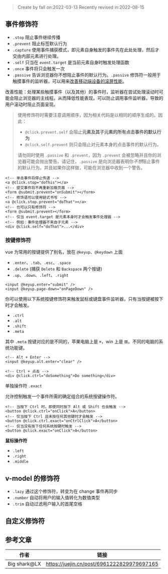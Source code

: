 > Create by fall on:2022-03-13
> Recently revised in:2022-08-15

## 事件修饰符

- `.stop` 阻止事件继续传播
- `.prevent` 阻止标签默认行为
- `.capture` 使用事件捕获模式，即元素自身触发的事件先在此处处理，然后才交由内部元素进行处理。
- `.self` 只当在 `event.target` 是当前元素自身时触发处理函数
- `.once` 事件将只会触发一次
- `.passive` 告诉浏览器你不想阻止事件的默认行为。`.passive` 修饰符一般用于触摸事件的监听器，可以用来[改善移动端设备的滚屏性能](https://developer.mozilla.org/zh-CN/docs/Web/API/EventTarget/addEventListener#使用_passive_改善的滚屏性能)。

改善性能：处理某些触摸事件（以及其他）的事件时，监听器在尝试处理滚动时可能会阻止浏览器的主线程。从而降低性能表现。可以防止调用事件监听器，导致的用户滚动时阻止页面呈现。

> 使用修饰符时需要注意调用顺序，因为相关代码是以相同的顺序生成的。因此：
>
> - `@click.prevent.self` 会阻止**元素及其子元素的所有点击事件的默认行为**
> - `@click.self.prevent` 则只会阻止对元素本身的点击事件的默认行为。
>
> 请勿同时使用 `.passive` 和 `.prevent`，因为 `.prevent` 会被忽略并且你的浏览器可能会抛出警告。请记住，`.passive` 是向浏览器表明你*不想*阻止事件的默认行为。并且如果你这样做，可能在浏览器中收到一个警告。

```vue
<!-- 单击事件将停止传递 -->
<a @click.stop="doThis"></a>
<!-- 提交事件将不再重新加载页面 -->
<form @submit.prevent="onSubmit"></form>
<!-- 修饰语可以使用链式书写 -->
<a @click.stop.prevent="doThat"></a>
<!-- 也可以只有修饰符 -->
<form @submit.prevent></form>
<!-- 仅当 event.target 是元素本身时才会触发事件处理器 -->
<!-- 例如：事件处理器不来自子元素 -->
<div @click.self="doThat">...</div>
```

### 按键修饰符

vue 为常用的按键提供了别名，放在 `@keyup`、`@keydown` 上面

- `.enter`、`.tab`、`.esc`、`.space`
- `.delete` (捕获 `Delete` 和 `Backspace` 两个按键)
- `.up`、`.down`、`.left`、`.right`

```vue
<input @keyup.enter="submit" />
<input @keyup.page-down="onPageDown" />
```

你可以使用以下系统按键修饰符来触发鼠标或键盘事件监听器，只有当按键被按下时才会触发。

- `.ctrl`
- `.alt`
- `.shift`
- `.meta`

其中 `.meta` 按键对应的是不同的，苹果电脑上是 `⌘`，win 上是 ⊞。不同的电脑的系统功能键。

```vue
<!-- Alt + Enter -->
<input @keyup.alt.enter="clear" />

<!-- Ctrl + 点击 -->
<div @click.ctrl="doSomething">Do something</div>
```

单独操作符 `.exact`

允许控制触发一个事件所需的确定组合的系统按键操作符。

```vue
<!-- 当按下 Ctrl 时，即使同时按下 Alt 或 Shift 也会触发 -->
<button @click.ctrl="onClick">A</button>
<!-- 仅当按下 Ctrl 且未按任何其他键时才会触发 -->
<button @click.ctrl.exact="onCtrlClick">A</button>
<!-- 仅当没有按下任何系统按键时触发 -->
<button @click.exact="onClick">A</button>
```

**鼠标操作符**

- `.left`
- `.right`
- `.middle`

## v-model 的修饰符

- `.lazy` 通过这个修饰符，转变为在 change 事件再同步
- `.number` 自动将用户的输入值转化为数值类型
- `.trim` 自动过滤用户输入的首尾空格

## 自定义修饰符



## 参考文章

| 作者         | 链接                                       |
| ------------ | ------------------------------------------ |
| Big shark@LX | https://juejin.cn/post/6961222829979697165 |

